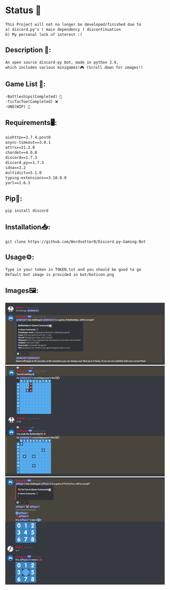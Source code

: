 # Status 🧭
    This Project will not no longer be developed/finished due to
    a) discord.py's ( main dependency ) discontinuation 
    b) My personal lack of interest :(


## Description 📝:
    An open source discord-py bot, made in python 3.9,
    which includes various minigames!🎮 (Scroll down for images!)

## Game List 📜:
    -Battleships(Completed) 🚢
    -TicTacToe(Completed) ❌
    -UNO(WIP) 🎴

## Requirements🖥️:
    aiohttp==3.7.4.post0
    async-timeout==3.0.1
    attrs==21.2.0
    chardet==4.0.0
    discord==1.7.3
    discord.py==1.7.3
    idna==3.2
    multidict==5.1.0
    typing-extensions==3.10.0.0
    yarl==1.6.3

## Pip🐍:
    pip install discord

## Installation📥:
    git clone https://github.com/Wordsetter0/Discord.py-Gaming-Bot

## Usage⚙️:
    Type in your token in TOKEN.txt and you should be good to go
    Default bot image is provided in bot/boticon.png

## Images🖼️:
![ScreenShot](https://github.com/Wordsetter0/Discord.py-Gaming-Bot/blob/master/images/battleshipsimages/bbshipimage1.png)
![ScreenShot](https://github.com/Wordsetter0/Discord.py-Gaming-Bot/blob/master/images/battleshipsimages/bbshipimage3.png)
![Screenshot](https://github.com/Wordsetter0/Discord.py-Gaming-Bot/blob/master/images/tictactoeimages/tictactoeimage1.png)